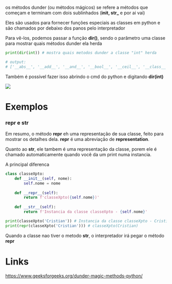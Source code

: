 os métodos dunder (ou métodos mágicos) se refere a métodos que começam e terminam com dois sublinhados (**__init__, __str___** e por ai vai)

Eles são usados para fornecer funções especiais as classes em python e são chamados por debaixo dos panos pelo interpretador

Para vê-los, podemos passar a função **dir()**, sendo o parâmetro uma classe para mostrar quais métodos dunder ela herda

```python
print(dir(int)) # mostra quais metodos dunder a classe "int" herda

# output:
# ['__abs__', '__add__', '__and__', '__bool__', '__ceil__', '__class__', '__delattr__', '__dir__', '__divmod__', '__doc__', '__eq__', '__float__', '__floor__', '__floordiv__', '__format__', '__ge__', '__getattribute__', '__getnewargs__', '__getstate__', '__gt__', '__hash__', '__index__', '__init__', '__init_subclass__', '__int__', '__invert__', '__le__', '__lshift__', '__lt__', '__mod__', '__mul__', '__ne__', '__neg__', '__new__', '__or__', '__pos__', '__pow__', '__radd__', '__rand__', '__rdivmod__', '__reduce__', '__reduce_ex__', '__repr__', '__rfloordiv__', '__rlshift__', '__rmod__', '__rmul__', '__ror__', '__round__', '__rpow__', '__rrshift__', '__rshift__', '__rsub__', '__rtruediv__', '__rxor__', '__setattr__', '__sizeof__', '__str__', '__sub__', '__subclasshook__', '__truediv__', '__trunc__', '__xor__', 'as_integer_ratio', 'bit_count', 'bit_length', 'conjugate', 'denominator', 'from_bytes', 'imag', 'numerator', 'real', 'to_bytes']
```


Também é possível fazer isso abrindo o cmd do python e digitando **dir(int)**

![](Pasted%20image%2020231215190531.png)


# Exemplos
### **__repr__** e **__str__**
Em resumo, o método **__repr__** eh uma representação de sua classe, feito para mostrar os detalhes dela. **__repr__** é uma abreviação de **representation**.

Quanto ao **__str__**, ele tambem é uma representação da classe, porem ele é chamado automaticamente quando você da um print numa instancia.

A principal diferenca 

```python
class classeXpto:
	def __init__(self, nome):
		self.nome = nome
		
	def __repr__(self):
		return f'classeXpto({self.nome})'
		
	def __str__(self):
		return f'Instancia da classe classeXpto - {self.nome}'

print(classeXpto('Cristian')) # Instancia da classe classeXpto - Cristian
print(repr(classeXpto('Cristian'))) # classeXpto(Cristian)
```

Quando a classe nao tiver o metodo **__str__**, o interpretador irá pegar o método **__repr__**


# Links

https://www.geeksforgeeks.org/dunder-magic-methods-python/
